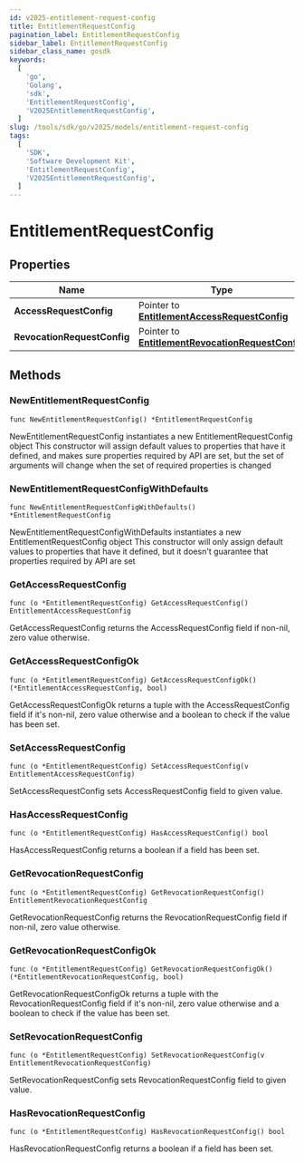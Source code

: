 ```yaml
---
id: v2025-entitlement-request-config
title: EntitlementRequestConfig
pagination_label: EntitlementRequestConfig
sidebar_label: EntitlementRequestConfig
sidebar_class_name: gosdk
keywords:
  [
    'go',
    'Golang',
    'sdk',
    'EntitlementRequestConfig',
    'V2025EntitlementRequestConfig',
  ]
slug: /tools/sdk/go/v2025/models/entitlement-request-config
tags:
  [
    'SDK',
    'Software Development Kit',
    'EntitlementRequestConfig',
    'V2025EntitlementRequestConfig',
  ]
---
```


# EntitlementRequestConfig

## Properties

| Name | Type | Description | Notes |
| --- | --- | --- | --- |
| **AccessRequestConfig** | Pointer to [**EntitlementAccessRequestConfig**](entitlement-access-request-config) |  | [optional] |
| **RevocationRequestConfig** | Pointer to [**EntitlementRevocationRequestConfig**](entitlement-revocation-request-config) |  | [optional] |

## Methods

### NewEntitlementRequestConfig

`func NewEntitlementRequestConfig() *EntitlementRequestConfig`

NewEntitlementRequestConfig instantiates a new EntitlementRequestConfig object This constructor will assign default values to properties that have it defined, and makes sure properties required by API are set, but the set of arguments will change when the set of required properties is changed

### NewEntitlementRequestConfigWithDefaults

`func NewEntitlementRequestConfigWithDefaults() *EntitlementRequestConfig`

NewEntitlementRequestConfigWithDefaults instantiates a new EntitlementRequestConfig object This constructor will only assign default values to properties that have it defined, but it doesn't guarantee that properties required by API are set

### GetAccessRequestConfig

`func (o *EntitlementRequestConfig) GetAccessRequestConfig() EntitlementAccessRequestConfig`

GetAccessRequestConfig returns the AccessRequestConfig field if non-nil, zero value otherwise.

### GetAccessRequestConfigOk

`func (o *EntitlementRequestConfig) GetAccessRequestConfigOk() (*EntitlementAccessRequestConfig, bool)`

GetAccessRequestConfigOk returns a tuple with the AccessRequestConfig field if it's non-nil, zero value otherwise and a boolean to check if the value has been set.

### SetAccessRequestConfig

`func (o *EntitlementRequestConfig) SetAccessRequestConfig(v EntitlementAccessRequestConfig)`

SetAccessRequestConfig sets AccessRequestConfig field to given value.

### HasAccessRequestConfig

`func (o *EntitlementRequestConfig) HasAccessRequestConfig() bool`

HasAccessRequestConfig returns a boolean if a field has been set.

### GetRevocationRequestConfig

`func (o *EntitlementRequestConfig) GetRevocationRequestConfig() EntitlementRevocationRequestConfig`

GetRevocationRequestConfig returns the RevocationRequestConfig field if non-nil, zero value otherwise.

### GetRevocationRequestConfigOk

`func (o *EntitlementRequestConfig) GetRevocationRequestConfigOk() (*EntitlementRevocationRequestConfig, bool)`

GetRevocationRequestConfigOk returns a tuple with the RevocationRequestConfig field if it's non-nil, zero value otherwise and a boolean to check if the value has been set.

### SetRevocationRequestConfig

`func (o *EntitlementRequestConfig) SetRevocationRequestConfig(v EntitlementRevocationRequestConfig)`

SetRevocationRequestConfig sets RevocationRequestConfig field to given value.

### HasRevocationRequestConfig

`func (o *EntitlementRequestConfig) HasRevocationRequestConfig() bool`

HasRevocationRequestConfig returns a boolean if a field has been set.
